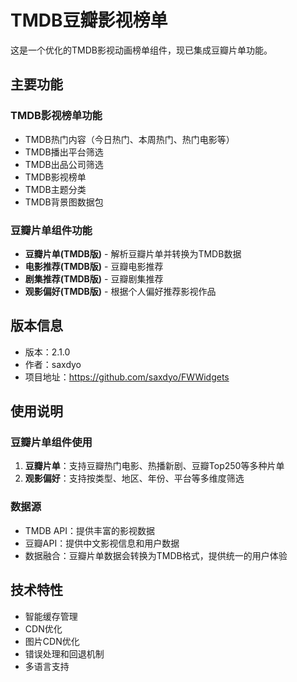 # TMDB豆瓣影视榜单

这是一个优化的TMDB影视动画榜单组件，现已集成豆瓣片单功能。

## 主要功能

### TMDB影视榜单功能
- TMDB热门内容（今日热门、本周热门、热门电影等）
- TMDB播出平台筛选
- TMDB出品公司筛选
- TMDB影视榜单
- TMDB主题分类
- TMDB背景图数据包

### 豆瓣片单组件功能
- **豆瓣片单(TMDB版)** - 解析豆瓣片单并转换为TMDB数据
- **电影推荐(TMDB版)** - 豆瓣电影推荐
- **剧集推荐(TMDB版)** - 豆瓣剧集推荐
- **观影偏好(TMDB版)** - 根据个人偏好推荐影视作品

## 版本信息
- 版本：2.1.0
- 作者：saxdyo
- 项目地址：https://github.com/saxdyo/FWWidgets

## 使用说明

### 豆瓣片单组件使用
1. **豆瓣片单**：支持豆瓣热门电影、热播新剧、豆瓣Top250等多种片单
2. **观影偏好**：支持按类型、地区、年份、平台等多维度筛选

### 数据源
- TMDB API：提供丰富的影视数据
- 豆瓣API：提供中文影视信息和用户数据
- 数据融合：豆瓣片单数据会转换为TMDB格式，提供统一的用户体验

## 技术特性
- 智能缓存管理
- CDN优化
- 图片CDN优化
- 错误处理和回退机制
- 多语言支持
